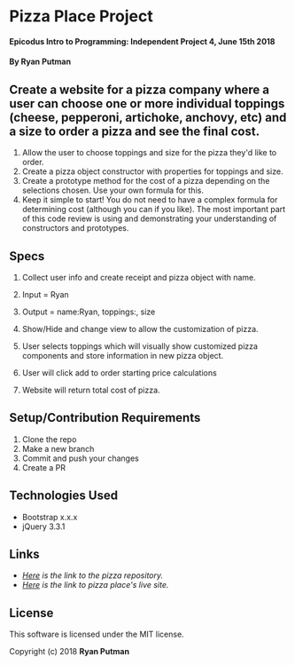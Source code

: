 # Pizza Place Project

#### Epicodus Intro to Programming: Independent Project 4, June 15th 2018

#### By Ryan Putman

## Create a website for a pizza company where a user can choose one or more individual toppings (cheese, pepperoni, artichoke, anchovy, etc) and a size to order a pizza and see the final cost.

1. Allow the user to choose toppings and size for the pizza they'd like to order.
1. Create a pizza object constructor with properties for toppings and size.
1. Create a prototype method for the cost of a pizza depending on the selections chosen. Use your own formula for this.
1. Keep it simple to start! You do not need to have a complex formula for determining cost (although you can if you like). The most important part of this code review is using and demonstrating your understanding of constructors and prototypes.

## Specs

1. Collect user info and create receipt and pizza object with name.
  1. Input = Ryan
  1. Output = name:Ryan, toppings:, size

1. Show/Hide and change view to allow the customization of pizza.

1. User selects toppings which will visually show customized pizza components and store information in new pizza object.

1. User will click add to order starting price calculations

1. Website will return total cost of pizza.


## Setup/Contribution Requirements

1. Clone the repo
1. Make a new branch
1. Commit and push your changes
1. Create a PR

## Technologies Used

* Bootstrap x.x.x
* jQuery 3.3.1

## Links

* _[Here](https://github.com/putman10/pizza-website.git) is the link to the pizza repository._
* _[Here](https://putman10.github.io/pizza-website/) is the link to pizza place's live site._

## License

This software is licensed under the MIT license.

Copyright (c) 2018 **Ryan Putman**
